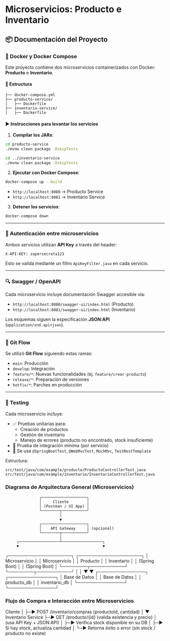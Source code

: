 # Microservicios: Producto e Inventario

## 📦 Documentación del Proyecto

### 🐳 Docker y Docker Compose

Este proyecto contiene dos microservicios containerizados con Docker: **Producto** e **Inventario**.

#### 📁 Estructura

```
├── docker-compose.yml
├── producto-service/
│   ├── Dockerfile
├── inventario-service/
│   ├── Dockerfile
```

#### ▶️ Instrucciones para levantar los servicios

1. **Compilar los JARs**:

```bash
cd producto-service
./mvnw clean package -DskipTests

cd ../inventario-service
./mvnw clean package -DskipTests
```

2. **Ejecutar con Docker Compose**:

```bash
docker-compose up --build
```

- `http://localhost:8080` → Producto Service
- `http://localhost:8081` → Inventario Service

3. **Detener los servicios**:

```bash
docker-compose down
```

---

### 🔐 Autenticación entre microservicios

Ambos servicios utilizan **API Key** a través del header:

```http
X-API-KEY: supersecreta123
```

Esto se valida mediante un filtro `ApiKeyFilter.java` en cada servicio.

---

### 🔍 Swagger / OpenAPI

Cada microservicio incluye documentación Swagger accesible vía:

- `http://localhost:8080/swagger-ui/index.html` (Producto)
- `http://localhost:8081/swagger-ui/index.html` (Inventario)

Los esquemas siguen la especificación **JSON:API** (`application/vnd.api+json`).

---

### 🔁 Git Flow

Se utilizó **Git Flow** siguiendo estas ramas:

- `main`: Producción
- `develop`: Integración
- `feature/*`: Nuevas funcionalidades (ej. `feature/crear-producto`)
- `release/*`: Preparación de versiones
- `hotfix/*`: Parches en producción

---

### 🧪 Testing

Cada microservicio incluye:

- ✅ Pruebas unitarias para:
  - Creación de productos
  - Gestión de inventario
  - Manejo de errores (producto no encontrado, stock insuficiente)
- 🔁 Prueba de integración mínima (por servicio)
- 🧪 Se usa `@SpringBootTest`, `@WebMvcTest`, `MockMvc`, `TestRestTemplate`

Estructura:

```
src/test/java/com/example/producto/ProductoControllerTest.java
src/test/java/com/example/inventario/InventarioControllerTest.java
```

### Diagrama de Arquitectura General (Microservicios)
    
                   ┌────────────────────┐
                   │     Cliente        │
                   │ (Postman / UI App) │
                   └────────┬───────────┘
                            │
                            ▼
                   ┌────────────────────┐
                   │    API Gateway     │ (opcional)
                   └────────┬───────────┘
                            │
         ┌──────────────────┴──────────────────┐
         ▼                                     ▼
┌────────────────────┐              ┌────────────────────┐
│ Microservicio      │              │ Microservicio      │
│    Producto        │              │    Inventario      │
│ (Spring Boot)      │              │ (Spring Boot)      │
└────────┬───────────┘              └────────┬───────────┘
         │                                   │
         ▼                                   ▼
 ┌───────────────┐                    ┌───────────────┐
 │ Base de Datos │                    │ Base de Datos │
 │   producto_db │                    │ inventario_db │
 └───────────────┘                    └───────────────┘


### Flujo de Compra e Interacción entre Microservicios

Cliente
  │
  ├─▶ POST /inventario/compras (productoId, cantidad)
  │
  ▼
Inventario Service
  ├─▶ GET /producto/{id}  (valida existencia y precio)
  │     (usa API Key + JSON:API)
  │
  ├─▶ Verifica stock disponible en su DB
  │
  ├─▶ Si hay stock, actualiza cantidad
  │
  └─▶ Retorna éxito o error (sin stock / producto no existe)

